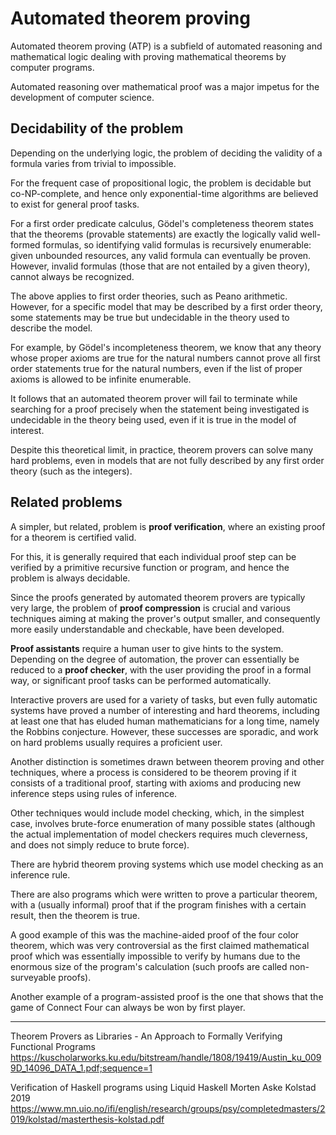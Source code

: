 # Automated theorem proving

Automated theorem proving (ATP) is a subfield of automated reasoning and mathematical logic dealing with proving mathematical theorems by computer programs.

Automated reasoning over mathematical proof was a major impetus for the development of computer science.

## Decidability of the problem

Depending on the underlying logic, the problem of deciding the validity of a formula varies from trivial to impossible.

For the frequent case of propositional logic, the problem is decidable but co-NP-complete, and hence only exponential-time algorithms are believed to exist for general proof tasks.

For a first order predicate calculus, Gödel's completeness theorem states that the theorems (provable statements) are exactly the logically valid well-formed formulas, so identifying valid formulas is recursively enumerable: given unbounded resources, any valid formula can eventually be proven. However, invalid formulas (those that are not entailed by a given theory), cannot always be recognized.

The above applies to first order theories, such as Peano arithmetic. However, for a specific model that may be described by a first order theory, some statements may be true but undecidable in the theory used to describe the model.

For example, by Gödel's incompleteness theorem, we know that any theory whose proper axioms are true for the natural numbers cannot prove all first order statements true for the natural numbers, even if the list of proper axioms is allowed to be infinite enumerable.

It follows that an automated theorem prover will fail to terminate while searching for a proof precisely when the statement being investigated is undecidable in the theory being used, even if it is true in the model of interest.

Despite this theoretical limit, in practice, theorem provers can solve many hard problems, even in models that are not fully described by any first order theory (such as the integers).

## Related problems

A simpler, but related, problem is **proof verification**, where an existing proof for a theorem is certified valid.

For this, it is generally required that each individual proof step can be verified by a primitive recursive function or program, and hence the problem is always decidable.

Since the proofs generated by automated theorem provers are typically very large, the problem of **proof compression** is crucial and various techniques aiming at making the prover's output smaller, and consequently more easily understandable and checkable, have been developed.

**Proof assistants** require a human user to give hints to the system. Depending on the degree of automation, the prover can essentially be reduced to a **proof checker**, with the user providing the proof in a formal way, or significant proof tasks can be performed automatically.

Interactive provers are used for a variety of tasks, but even fully automatic systems have proved a number of interesting and hard theorems, including at least one that has eluded human mathematicians for a long time, namely the Robbins conjecture. However, these successes are sporadic, and work on hard problems usually requires a proficient user.

Another distinction is sometimes drawn between theorem proving and other techniques, where a process is considered to be theorem proving if it consists of a traditional proof, starting with axioms and producing new inference steps using rules of inference.

Other techniques would include model checking, which, in the simplest case, involves brute-force enumeration of many possible states (although the actual implementation of model checkers requires much cleverness, and does not simply reduce to brute force).

There are hybrid theorem proving systems which use model checking as an inference rule.

There are also programs which were written to prove a particular theorem, with a (usually informal) proof that if the program finishes with a certain result, then the theorem is true.

A good example of this was the machine-aided proof of the four color theorem, which was very controversial as the first claimed mathematical proof which was essentially impossible to verify by humans due to the enormous size of the program's calculation (such proofs are called non-surveyable proofs).

Another example of a program-assisted proof is the one that shows that the game of Connect Four can always be won by first player.


---

Theorem Provers as Libraries - An Approach to Formally Verifying Functional Programs
https://kuscholarworks.ku.edu/bitstream/handle/1808/19419/Austin_ku_0099D_14096_DATA_1.pdf;sequence=1

Verification of Haskell programs using Liquid Haskell
Morten Aske Kolstad
2019
https://www.mn.uio.no/ifi/english/research/groups/psy/completedmasters/2019/kolstad/masterthesis-kolstad.pdf
